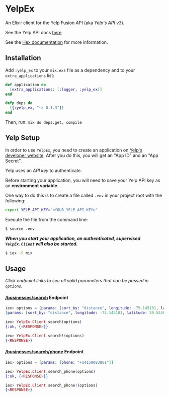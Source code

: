 # YelpEx

An Elixir client for the Yelp Fusion API (aka *Yelp's API v3*).

See the Yelp API docs
[here](https://www.yelp.com/developers/documentation/v3/).

See the [Hex documentation](https://hex.pm/packages/yelp_ex)
for more information.


## Installation

Add `:yelp_ex` to your `mix.exs` file as a dependency and to
your `extra_applications` list:

```elixir
def application do
  [extra_applications: [:logger, :yelp_ex]]
end

defp deps do
  [{:yelp_ex, "~> 0.1.3"}]
end
```

Then, run: `mix do deps.get, compile`


## Yelp Setup

In order to use `YelpEx`, you need to create an application on
[Yelp's developer website](https://www.yelp.com/developers/v3/manage_app).
After you do this, you will get an "App ID" and an "App Secret".

Yelp uses an *API key* to authenticate.

Before starting your application, you will need to save your
Yelp API key as an **environment variable**...

One way to do this is to create a file called `.env` in your
project root with the following:

```bash
export YELP_API_KEY="<YOUR_YELP_API_KEY>"
```

Execute the file from the command line:

```bash
$ source .env
```

_**When you start your application, an authenticated, supervised
`YelpEx.Client` will also be started.**_

```bash
$ iex -S mix
```


## Usage
_Click endpoint links to see all valid parameters that can be
passed in `options`._

#### [/businesses/search](https://www.yelp.com/developers/documentation/v3/business_search) Endpoint

```elixir
iex> options = [params: [sort_by: "distance", longitude: -75.145101, latitude: 39.54364]]
[params: [sort_by: "distance", longitude: -75.145101, latitude: 39.54364]]

iex> YelpEx.Client.search(options)
{:ok, {<RESPONSE>}}

iex> YelpEx.Client.search!(options)
{<RESPONSE>}
```

#### [/businesses/search/phone](https://www.yelp.com/developers/documentation/v3/business_search_phone) Endpoint

```elixir
iex> options = [params: [phone: "+14159083801"]]

iex> YelpEx.Client.search_phone(options)
{:ok, {<RESPONSE>}}

iex> YelpEx.Client.search_phone!(options)
{<RESPONSE>}
```

